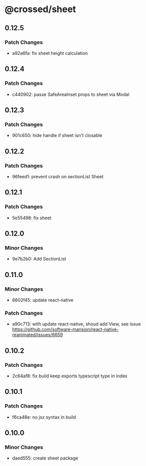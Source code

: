 # @crossed/sheet

## 0.12.5

### Patch Changes

- a92a6fa: fix sheet height calculation

## 0.12.4

### Patch Changes

- c440902: passe SafeAreaInset props to sheet via Modal

## 0.12.3

### Patch Changes

- 901c650: hide handle if sheet isn't closable

## 0.12.2

### Patch Changes

- 96feed1: prevent crash on sectionList Sheet

## 0.12.1

### Patch Changes

- 5e55498: fix sheet

## 0.12.0

### Minor Changes

- 9e7b2b0: Add SectionList

## 0.11.0

### Minor Changes

- 8602f45: update react-native

### Patch Changes

- a90c713: with update react-native, shoud add View, see issue https://github.com/software-mansion/react-native-reanimated/issues/6659

## 0.10.2

### Patch Changes

- 2c64af8: fix build keep exports typescript type in index

## 0.10.1

### Patch Changes

- f6ca48e: no jsx syntax in build

## 0.10.0

### Minor Changes

- daed555: create sheet package
